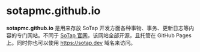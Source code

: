 # sotapmc.github.io

**sotapmc.github.io** 是用来存放 SoTap 开发方面各种事物、事务、更新日志等内容的专门网站。不同于 [SoTap 官网](//sotap.org)，该网站全部开源，且托管在 GitHub Pages 上。同时你也可以使用 <https://sotap.dev> 域名来访问。